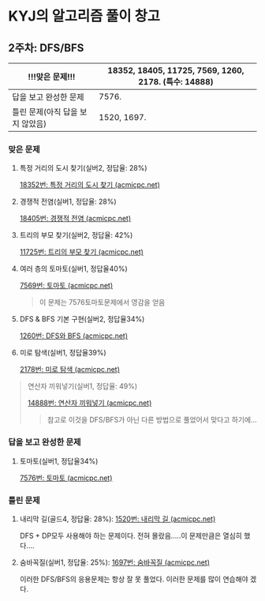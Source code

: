 # KYJ의 알고리즘 풀이 창고

## 2주차: DFS/BFS

| !!!맞은 문제!!!                  | 18352, 18405, 11725, 7569, 1260, 2178. (특수: 14888) |
| -------------------------------- | ---------------------------------------------------- |
| 답을 보고 완성한 문제            | 7576.                                                |
| 틀린 문제(아직 답을 보지 않았음) | 1520, 1697.                                          |

### 맞은 문제

1. 특정 거리의 도시 찾기(실버2, 정답율: 28%)
   
   [18352번: 특정 거리의 도시 찾기 (acmicpc.net)](https://www.acmicpc.net/problem/18352)
   
2. 경쟁적 전염(실버1, 정답율: 28%)

   [18405번: 경쟁적 전염 (acmicpc.net)](https://www.acmicpc.net/problem/18405)

4. 트리의 부모 찾기(실버2, 정답율: 42%)

   [11725번: 트리의 부모 찾기 (acmicpc.net)](https://www.acmicpc.net/problem/11725)
   
4. 여러 층의 토마토(실버1, 정답율40%)

   [7569번: 토마토 (acmicpc.net)](https://www.acmicpc.net/problem/7569)

   > 이 문제는 7576토마토문제에서 영감을 얻음 

5. DFS & BFS 기본 구현(실버2, 정답율34%)

   [1260번: DFS와 BFS (acmicpc.net)](https://www.acmicpc.net/problem/1260)

6. 미로 탐색(실버1, 정답율39%)

   [2178번: 미로 탐색 (acmicpc.net)](https://www.acmicpc.net/problem/2178)

   

> 연산자 끼워넣기(실버1, 정답율: 49%)
>
> [14888번: 연산자 끼워넣기 (acmicpc.net)](https://www.acmicpc.net/problem/14888)
>
> > 참고로 이것을 DFS/BFS가 아닌 다른 방법으로 풀었어서 맞다고 하기에...

### 답을 보고 완성한 문제

1. 토마토(실버1, 정답율34%)

   [7576번: 토마토 (acmicpc.net)](https://www.acmicpc.net/problem/7576)

### 틀린 문제

1. 내리막 길(골드4, 정답율: 28%): [1520번: 내리막 길 (acmicpc.net)](https://www.acmicpc.net/problem/1520)

   DFS + DP모두 사용해야 하는 문제이다. 전혀 몰랐음.....이 문제만큼은 열심히 했다....

2. 숨바꼭질(실버1, 정답율: 25%): [1697번: 숨바꼭질 (acmicpc.net)](https://www.acmicpc.net/problem/1697)

   이러한 DFS/BFS의 응용문제는 항상 잘 못 풀었다. 이러한 문제를 많이 연습해야 겠다. 

